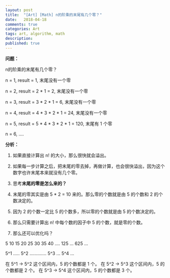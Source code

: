 ```yaml
---
layout: post
title:  "[Art] [Math] n的阶乘的末尾有几个零？"
date:   2018-04-18
comments: true
categories: Art
tags: art, algorithm, math
description:
published: true
---
```


**问题：**

n的阶乘的末尾有几个零？


n = 1, result = 1, 末尾没有一个零

n = 2, result = 2 * 1 = 2, 末尾没有一个零

n = 3, result = 3 * 2 * 1 = 6, 末尾没有一个零

n = 4, result = 4 * 3 * 2 * 1 = 24, 末尾没有一个零

n = 5, result = 5 * 4 * 3 * 2 * 1 = 120, 末尾有 1 个零

n = 6, ....


**分析：**

1. 如果直接计算出 n! 的大小，那么很快就会溢出。

2. 如果每一步计算之后，把末尾的零去掉，再做计算，也会很快溢出，因为这个数字也许末尾本来就没有几个零。

3. 思考**末尾的零是怎么来的？**

4. 末尾的零其实是由 5 * 2 = 10 来的。那么零的个数就是由 5 的个数和 2 的个数决定的。

5. 因为 2 的个数一定比 5 的个数多，所以零的个数就是由 5 的个数决定的。

6. 那么只需要计算出 n! 中每个数的因子中 5 的个数，就是零的个数。

7. 那么还可以优化吗？

5 10 15 20 25 30 35 40 .... 125 ... 625 ...

5^1 ..... 5^2 ............. 5^3 ... 5^4 ...

在 5^1 -> 5^2 这个区间内，5 的个数都是 1 个。
在 5^2 -> 5^3 这个区间内，5 的个数都是 2 个。
在 5^3 -> 5^4 这个区间内，5 的个数都是 3 个。
